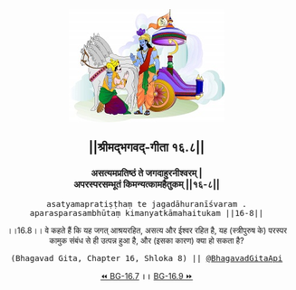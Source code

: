 <center><img src="../../asset/BG.png" alt="#API #bhagavadgitaapi #slok #nodejs #js #api #gitaapi #krishna #hinduism #vedic #ISKCON #shreemadbhagavadgita #technology"/>
<h2>||श्रीमद्‍भगवद्‍-गीता १६.८||</h2>
<h3>असत्यमप्रतिष्ठं ते जगदाहुरनीश्वरम् |<br/>अपरस्परसम्भूतं किमन्यत्कामहैतुकम् ||१६-८||</h3>
<pre>asatyamapratiṣṭhaṃ te jagadāhuranīśvaram .<br/>aparasparasambhūtaṃ kimanyatkāmahaitukam ||16-8||</pre>
<p>।।16.8।। वे कहते हैं कि यह जगत् आश्रयरहित, असत्य और ईश्वर रहित है, यह (स्त्रीपुरुष के) परस्पर कामुक संबंध से ही उत्पन्न हुआ है, और (इसका कारण) क्या हो सकता है?</p>
<pre>(Bhagavad Gita, Chapter 16, Shloka 8) || <a href="https://twitter.com/bhagavadgitaapi">@BhagavadGitaApi</a></pre><a href="../../16/7">⏪  BG-16.7</a><b>        ।।        </b><a href="../../16/9">BG-16.9  ⏩</a></center></center>